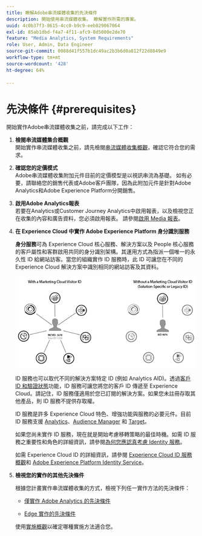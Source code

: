 ```yaml
---
title: 瞭解Adobe串流媒體收集的先決條件
description: 開始使用串流媒體收集。 瞭解實作所需的專案。
uuid: 4c0b37f3-8615-4cc0-b9c9-eeb029067064
exl-id: 85ab1dbd-f4a7-4f11-afc9-8d5000e2de70
feature: "Media Analytics, System Requirements"
role: User, Admin, Data Engineer
source-git-commit: 0088d41f557b1dc49ac2b3b6d0a812f22d8849e9
workflow-type: tm+mt
source-wordcount: '428'
ht-degree: 64%

---
```


# 先決條件 {#prerequisites}

開始實作Adobe串流媒體收集之前，請完成以下工作：

1. **檢閱串流媒體集合概觀**<br>
開始實作串流媒體收集之前，請先檢閱[串流媒體收集概觀](/help/media-overview.md)，確認它符合您的需求。

1. **確認您的定價模式**<br>
Adobe串流媒體收集附加元件目前的定價模型是以視訊串流為基礎。 如有必要，請聯絡您的銷售代表或Adobe客戶團隊，因為此附加元件是針對Adobe Analytics和Adobe Experience Platform分開銷售。

1. **啟用Adobe Analytics報表**<br>
若要在Analytics或Customer Journey Analytics中啟用報表，以及檢視您正在收集的內容和廣告資料，您必須啟用報表。 請參閱[啟用 Media 報表](/help/reporting/media-reports-enable.md)。

1. **在 Experience Cloud 中實作 Adobe Experience Platform 身分識別服務**

   **身分服務**&#x200B;可為 Experience Cloud 核心服務、解決方案以及 People 核心服務的客戶屬性和客群啟用共同的身分識別架構。其運用方式為指派一個唯一的永久性 ID 給網站訪客。當您的組織實作 ID 服務時，此 ID 可讓您在不同的 Experience Cloud 解決方案中識別相同的網站訪客及其資料。

   ![ID 服務圖形](assets/mc_id_service_graphic.png)

   ID 服務也可以取代不同的解決方案特定 ID (例如 Analytics AID)。透過[客戶 ID 和驗證狀態](https://experienceleague.adobe.com/docs/id-service/using/reference/authenticated-state.html?lang=zh-Hant)功能，ID 服務可讓您將您的客戶 ID 傳遞至 Experience Cloud。請記住，ID 服務僅適用於您已訂閱的解決方案。如果您未註冊存取其他產品，則 ID 服務不提供存取權。

   ID 服務是許多 Experience Cloud 特色、增強功能與服務的必要元件。目前 ID 服務支援 [Analytics](https://www.adobe.com/tw/marketing-cloud/web-analytics.html)、[Audience Manager](https://www.adobe.com/tw/marketing-cloud/data-management-platform.html) 和 [Target](https://www.adobe.com/tw/marketing-cloud/testing-targeting.html)。

   如果您尚未實作 ID 服務，現在就是開始考慮移轉策略的最佳時機。如需 ID 服務之重要性和角色的詳細資訊，請參閱[為何您應認真考慮 Identity 服務](https://theblog.adobe.com/why-new-adobe-marketing-cloud-id-service-should-be-on-your-radar/)。

   如需 Experience Cloud ID 的詳細資訊，請參閱 [Experience Cloud ID 服務概觀](https://experienceleague.adobe.com/docs/id-service/using/intro/overview.html?lang=zh-Hant)和 [Adobe Experience Platform Identity Service](https://experienceleague.adobe.com/docs/id-service/using/home.html?lang=zh-Hant)。

1. **檢視您的實作的其他先決條件**

   根據您計畫實作串流媒體收集的方式，檢視下列任一實作方法的先決條件：

   * [僅實作 Adob&#x200B;&#x200B;e Analytics 的先決條件](/help/implementation/media-sdk/setup/prerequisites-analytics.md)

   * [Edge 實作的先決條件](/help/implementation/edge/prerequisites-edge.md)

   使用[實施概觀](/help/implementation/overview.md)以確定哪種實施方法適合您。
